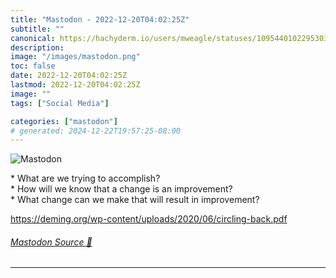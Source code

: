 ```yaml
---
title: "Mastodon - 2022-12-20T04:02:25Z"
subtitle: ""
canonical: https://hachyderm.io/users/mweagle/statuses/109544010229530305
description:
image: "/images/mastodon.png"
toc: false
date: 2022-12-20T04:02:25Z
lastmod: 2022-12-20T04:02:25Z
image: ""
tags: ["Social Media"]

categories: ["mastodon"]
# generated: 2024-12-22T19:57:25-08:00
---
```

![Mastodon](/images/mastodon.png)

<p>* What are we trying to accomplish?<br />* How will we know that a change is an improvement?<br />* What change can we make that will result in improvement?</p><p><a href="https://deming.org/wp-content/uploads/2020/06/circling-back.pdf" target="_blank" rel="nofollow noopener noreferrer" translate="no"><span class="invisible">https://</span><span class="ellipsis">deming.org/wp-content/uploads/</span><span class="invisible">2020/06/circling-back.pdf</span></a></p>


###### [Mastodon Source 🐘](https://hachyderm.io/@mweagle/109544010229530305)

___
